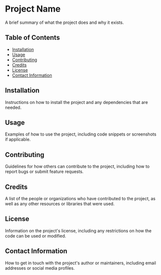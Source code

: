 # Project Name 

 A brief summary of what the project does and why it exists. 

## Table of Contents

- [Installation](#installation)
- [Usage](#usage)
- [Contributing](#contributing)
- [Credits](#credits)
- [License](#license)
- [Contact Information](#contact-information)

## Installation

 Instructions on how to install the project and any dependencies that are needed. 

## Usage

 Examples of how to use the project, including code snippets or screenshots if applicable. 

## Contributing

 Guidelines for how others can contribute to the project, including how to report bugs or submit feature requests. 

## Credits

 A list of the people or organizations who have contributed to the project, as well as any other resources or libraries that were used. 

## License

 Information on the project's license, including any restrictions on how the code can be used or modified. 

## Contact Information

 How to get in touch with the project's author or maintainers, including email addresses or social media profiles.
